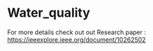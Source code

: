 # Water_quality
For more details check out out Research paper : https://ieeexplore.ieee.org/document/10262502
